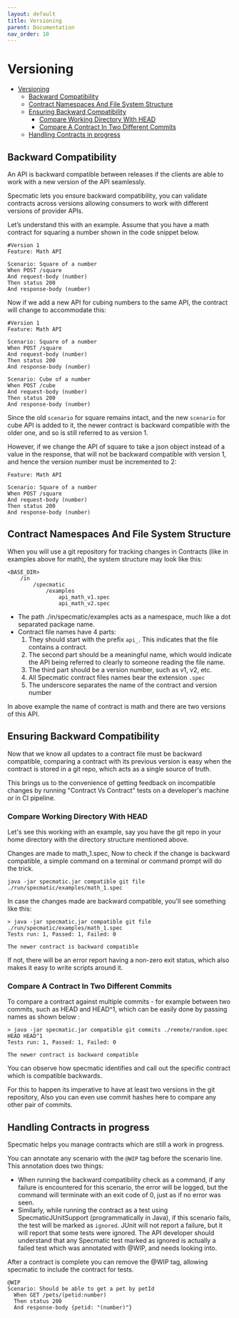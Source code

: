 ```yaml
---
layout: default
title: Versioning
parent: Documentation
nav_order: 10
---
```

Versioning
==========

- [Versioning](#versioning)
  - [Backward Compatibility](#backward-compatibility)
  - [Contract Namespaces And File System Structure](#contract-namespaces-and-file-system-structure)
  - [Ensuring Backward Compatibility](#ensuring-backward-compatibility)
    - [Compare Working Directory With HEAD](#compare-working-directory-with-head)
    - [Compare A Contract In Two Different Commits](#compare-a-contract-in-two-different-commits)
  - [Handling Contracts in progress](#handling-contracts-in-progress)

## Backward Compatibility

An API is backward compatible between releases if the clients are able to work with a new version of the API seamlessly.

Specmatic lets you ensure backward compatibility, you can validate contracts across versions allowing consumers to work with different versions of provider APIs.

Let’s understand this with an example. Assume that you have a math contract for squaring a number shown in the code snippet below.

```gherkin
#Version 1
Feature: Math API

Scenario: Square of a number
When POST /square
And request-body (number)
Then status 200
And response-body (number)
```

Now if we add a new API for cubing numbers to the same API, the contract will change to accommodate this:

```gherkin
#Version 1
Feature: Math API

Scenario: Square of a number
When POST /square
And request-body (number)
Then status 200
And response-body (number)

Scenario: Cube of a number
When POST /cube
And request-body (number)
Then status 200
And response-body (number)
```

Since the old `scenario` for square remains intact, and the new `scenario` for cube API is added to it, the newer contract is backward compatible with the older one, and so is still referred to as version 1.

However, if we change the API of square to take a json object instead of a value in the response, that will not be backward compatible with version 1, and hence the version number must be incremented to 2:

```gherkin
Feature: Math API

Scenario: Square of a number
When POST /square
And request-body (number)
Then status 200
And response-body (number)
```

## Contract Namespaces And File System Structure

When you will use a git repository for tracking changes in Contracts (like in examples above for math), the system structure may look like this:

```
<BASE_DIR>
    /in
        /specmatic
            /examples
                api_math_v1.spec
                api_math_v2.spec
```

- The path ./in/specmatic/examples acts as a namespace, much like a dot separated package name.
- Contract file names have 4 parts:
    1. They should start with the prefix `api_`. This indicates that the file contains a contract.
    2. The second part should be a meaningful name, which would indicate the API being referred to clearly to someone reading the file name.
    3. The third part should be a version number, such as v1, v2, etc.
    4. All Specmatic contract files names bear the extension `.spec`
    5. The underscore separates the name of the contract and version number

In above example the name of contract is math and there are two versions of this API.
  

## Ensuring Backward Compatibility

Now that we know all updates to a contract file must be backward compatible, comparing a contract with its previous version is easy when the contract is stored in a git repo, which acts as a single source of truth.

This brings us to the convenience of getting feedback on incompatible changes by running "Contract Vs Contract"
tests on a developer's machine or in CI pipeline.

### Compare Working Directory With HEAD

Let's see this working with an example, say you have the git repo in your home directory with the directory structure
mentioned above.

Changes are made to math_1.spec, Now to check if the change is backward compatible, a simple command on a terminal or command prompt will do the trick.

`java -jar specmatic.jar compatible git file ./run/specmatic/examples/math_1.spec`

In case the changes made are backward compatible, you'll see something like this:

```shell
> java -jar specmatic.jar compatible git file ./run/specmatic/examples/math_1.spec
Tests run: 1, Passed: 1, Failed: 0

The newer contract is backward compatible
```

If not, there will be an error report having a non-zero exit status, which also makes it easy to write scripts around it.

### Compare A Contract In Two Different Commits

To compare a contract against multiple commits - for example between two commits, such as HEAD and HEAD^1, which can be easily done by passing names as shown below :

```shell
> java -jar specmatic.jar compatible git commits ./remote/random.spec HEAD HEAD^1
Tests run: 1, Passed: 1, Failed: 0

The newer contract is backward compatible
```

You can observe how specmatic identifies and call out the specific contract which is compatible backwards. 

For this to happen its imperative to have at least two versions in the git repository, Also you can even use commit hashes here to compare any other pair of commits.

## Handling Contracts in progress

Specmatic helps you manage contracts which are still a work in progress.

You can annotate any scenario with the `@WIP` tag before the scenario line. This annotation does two things:
- When running the backward compatibility check as a command, if any failure is encountered for this scenario, the error will be logged, but the command will terminate with an exit code of 0, just as if no error was seen.
- Similarly, while running the contract as a test using SpecmaticJUnitSupport (programmatically in Java), if this scenario fails, the test will be marked as `ignored`. JUnit will not report a failure, but it will report that some tests were ignored. The API developer should understand that any Specmatic test marked as ignored is actually a failed test which was annotated with @WIP, and needs looking into.

After a contract is complete you can remove the @WIP tag, allowing specmatic to include the contract for tests.

```gherkin
@WIP
Scenario: Should be able to get a pet by petId
  When GET /pets/(petid:number)
  Then status 200
  And response-body {petid: "(number)"}
```

